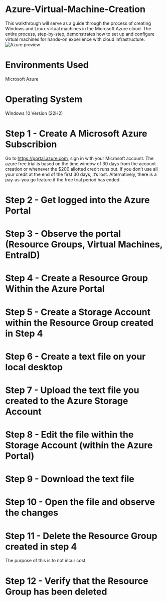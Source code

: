 # Azure-Virtual-Machine-Creation
This walkthrough will serve as a guide through the process of creating Windows and Linux virtual machines in the Microsoft Azure cloud. The entire process, step-by-step, demonstrates how to set up and configure virtual machines for hands-on experience with cloud infrastructure. 
![Azure preview](https://github.com/user-attachments/assets/80076bf9-d881-4aa4-b384-816db4e90447)

# Environments Used
Microsoft Azure
# Operating System 
Windows 10 Version (22H2)
# Step 1 - Create A Microsoft Azure Subscribion
Go to https://portal.azure.com, sign in with your Microsoft account. The azure free trial is based on the time window of 30 days from the account creation or whenever the $200 allotted credit runs out. If you don’t use all your credit at the end of the first 30 days, it’s lost. Alternatively, there is a pay-as-you go feature if the free trial period has ended.

# Step 2 - Get logged into the Azure Portal

# Step 3 - Observe the portal (Resource Groups, Virtual Machines, EntraID)

# Step 4 - Create a Resource Group Within the Azure Portal

# Step 5 - Create a Storage Account within the Resource Group created in Step 4

# Step 6 - Create a text file on your local desktop

# Step 7 - Upload the text file you created to the Azure Storage Account

# Step 8 - Edit the file within the Storage Account (within the Azure Portal)

# Step 9 - Download the text file

# Step 10 - Open the file and observe the changes

# Step 11 - Delete the Resource Group created in step 4
The purpose of this is to not incur cost

# Step 12 - Verify that the Resource Group has been deleted



